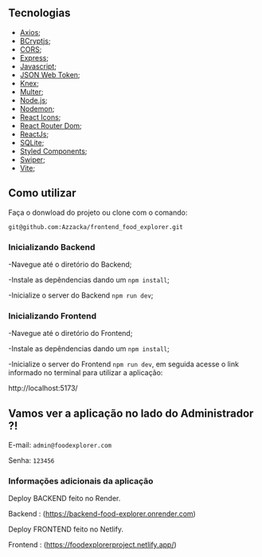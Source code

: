 
## Tecnologias 

- [Axios](https://www.npmjs.com/package/axios);
- [BCryptjs](https://www.npmjs.com/package/bcryptjs);
- [CORS](https://www.npmjs.com/package/cors);
- [Express](https://expressjs.com);
- [Javascript](https://developer.mozilla.org/pt-BR/docs/Web/JavaScript);
- [JSON Web Token](https://www.npmjs.com/package/jsonwebtoken);
- [Knex](https://knexjs.org/);
- [Multer](https://www.npmjs.com/package/multer);
- [Node.js](https://nodejs.org/en/);
- [Nodemon](https://nodemon.io/);
- [React Icons](https://react-icons.github.io/react-icons/);
- [React Router Dom](https://react-icons.github.io/react-icons/);
- [ReactJs](https://reactjs.org);
- [SQLite](https://www.sqlite.org/index.html);
- [Styled Components](https://styled-components.com/);
- [Swiper](https://swiperjs.com/);
- [Vite](https://vitejs.dev/);

## Como utilizar

Faça o donwload do projeto ou clone com o comando:

`git@github.com:Azzacka/frontend_food_explorer.git`

### Inicializando Backend
-Navegue até o diretório do Backend;

-Instale as depêndencias dando um `npm install`;

-Inicialize o server do Backend `npm run dev`;

### Inicializando Frontend
-Navegue até o diretório do Frontend;

-Instale as depêndencias dando um `npm install`;

-Inicialize o server do Frontend `npm run dev`, em seguida acesse o link informado no terminal para utilizar a aplicação:

http://localhost:5173/

## Vamos ver a aplicação no lado do Administrador ?!

E-mail: `admin@foodexplorer.com`

Senha: `123456`

### Informações adicionais da aplicação

Deploy BACKEND feito no Render.

Backend : (https://backend-food-explorer.onrender.com)

Deploy FRONTEND feito no Netlify. 

Frontend : (https://foodexplorerproject.netlify.app/)


